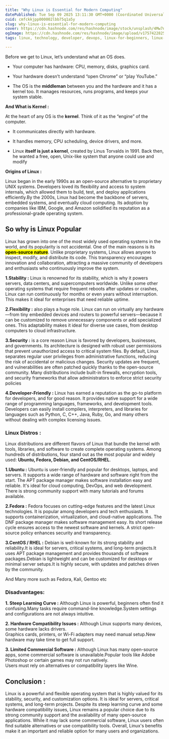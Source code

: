 ```yaml
---
title: "Why Linux is Essential for Modern Computing"
datePublished: Tue Sep 09 2025 13:11:30 GMT+0000 (Coordinated Universal Time)
cuid: cmfckkjpp000002lbb75q1a5y
slug: why-linux-is-essential-for-modern-computing
cover: https://cdn.hashnode.com/res/hashnode/image/stock/unsplash/4Mw7nkQDByk/upload/25a86aa8fc84db161e27106a5ee53e51.jpeg
ogImage: https://cdn.hashnode.com/res/hashnode/image/upload/v1757422825276/07a2e055-8cd1-4e40-be17-7affa86044ab.jpeg
tags: linux, technology, developer, devops, linux-for-beginners, linux-basics, devops-articles

---
```


Before we get to Linux, let’s understand what an OS does.

* Your computer has hardware: CPU, memory, disks, graphics card.
    
* Your hardware doesn’t understand “open Chrome” or “play YouTube.”
    
* The OS is the **middleman** between you and the hardware and it has a kernel too. It manages resources, runs programs, and keeps your system stable.
    

**And What is Kernel :**

At the heart of any OS is the **kernel**. Think of it as the “engine” of the computer.

* It communicates directly with hardware.
    
* It handles memory, CPU scheduling, device drivers, and more.
    
* Linux **itself is just a kernel**, created by Linus Torvalds in 1991. Back then, he wanted a free, open, Unix-like system that anyone could use and modify
    

**Origins of Linux :**

Linux began in the early 1990s as an open-source alternative to proprietary UNIX systems. Developers loved its flexibility and access to system internals, which allowed them to build, test, and deploy applications efficiently.By the 2000s, Linux had become the backbone of servers, embedded systems, and eventually cloud computing. Its adoption by companies like IBM, Google, and Amazon solidified its reputation as a professional-grade operating system.

## So why is Linux Popular

Linux has grown into one of the most widely used operating systems in the world, and its popularity is not accidental. One of the main reasons is its **<mark>open-source nature</mark>**. Unlike proprietary systems, Linux allows anyone to inspect, modify, and distribute its code. This transparency encourages innovation and collaboration, attracting a massive community of developers and enthusiasts who continuously improve the system.

**1.Stability :** Linux is renowned for its stability, which is why it powers servers, data centers, and supercomputers worldwide. Unlike some other operating systems that require frequent reboots after updates or crashes, Linux can run continuously for months or even years without interruption. This makes it ideal for enterprises that need reliable uptime.

**2.Flexibility :** also plays a huge role. Linux can run on virtually any hardware—from tiny embedded devices and routers to powerful servers—because it can be customized to remove unnecessary components or add specialized ones. This adaptability makes it ideal for diverse use cases, from desktop computers to cloud infrastructure.

**3.Security :** is a core reason Linux is favored by developers, businesses, and governments. Its architecture is designed with robust user permissions that prevent unauthorized access to critical system files. By default, Linux separates regular user privileges from administrative functions, reducing the risk of accidental or malicious changes. Security updates are frequent, and vulnerabilities are often patched quickly thanks to the open-source community. Many distributions include built-in firewalls, encryption tools, and security frameworks that allow administrators to enforce strict security policies

**4.Developer-Friendly :** Linux has earned a reputation as the go-to platform for developers, and for good reason. It provides native support for a wide range of programming languages, frameworks, and development tools. Developers can easily install compilers, interpreters, and libraries for languages such as Python, C, C++, Java, Ruby, Go, and many others without dealing with complex licensing issues.

### Linux Distros :

Linux distributions are different flavors of Linux that bundle the kernel with tools, libraries, and software to create complete operating systems. Among hundreds of distributions, four stand out as the most popular and widely used: **Ubuntu, Fedora, Debian, and CentOS/RHEL**.

**1.Ubuntu :** Ubuntu is user-friendly and popular for desktops, laptops, and servers. It supports a wide range of hardware and software right from the start. The APT package manager makes software installation easy and reliable. It's ideal for cloud computing, DevOps, and web development. There is strong community support with many tutorials and forums available.

**2.Fedora :** Fedora focuses on cutting-edge features and the latest Linux technologies. It is popular among developers and tech enthusiasts. It supports containerization, virtualization, and cloud-native applications. The DNF package manager makes software management easy. Its short release cycle ensures access to the newest software and kernels. A strict open-source policy enhances security and transparency.

**3.CentOS / RHEL :** Debian is well-known for its strong stability and reliability.It is ideal for servers, critical systems, and long-term projects.It uses APT package management and provides thousands of software packages.Debian is lightweight and can be customized for desktops or minimal server setups.It is highly secure, with updates and patches driven by the community.

And Many more such as Fedora, Kali, Gentoo etc

### Disadvantages:

**1\. Steep Learning Curve :** Although Linux is powerful, beginners often find it confusing.Many tasks require command-line knowledge.System settings and configurations are not always intuitive.

**2\. Hardware Compatibility Issues :** Although Linux supports many devices, some hardware lacks drivers.  
Graphics cards, printers, or Wi-Fi adapters may need manual setup.New hardware may take time to get full support.

**3\. Limited Commercial Software :** Although Linux has many open-source apps, some commercial software is unavailable.Popular tools like Adobe Photoshop or certain games may not run natively.  
Users must rely on alternatives or compatibility layers like Wine.

## **Conclusion :**

Linux is a powerful and flexible operating system that is highly valued for its stability, security, and customization options. It is ideal for servers, critical systems, and long-term projects. Despite its steep learning curve and some hardware compatibility issues, Linux remains a popular choice due to its strong community support and the availability of many open-source applications. While it may lack some commercial software, Linux users often find suitable alternatives or use compatibility tools. Overall, Linux's benefits make it an important and reliable option for many users and organizations.